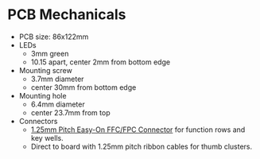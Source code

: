 # PCB Mechanicals

* PCB size: 86x122mm
* LEDs
  * 3mm green
  * 10.15 apart, center 2mm from bottom edge
* Mounting screw
  * 3.7mm diameter
  * center 30mm from bottom edge
* Mounting hole
  * 6.4mm diameter
  * center 23.7mm from top
* Connectors
  * [1.25mm Pitch Easy-On FFC/FPC
    Connector](https://www.molex.com/molex/products/part-detail/ffc_fpc_connectors/0039532135)
    for function rows and key wells.
  * Direct to board with 1.25mm pitch ribbon cables for thumb
    clusters.
